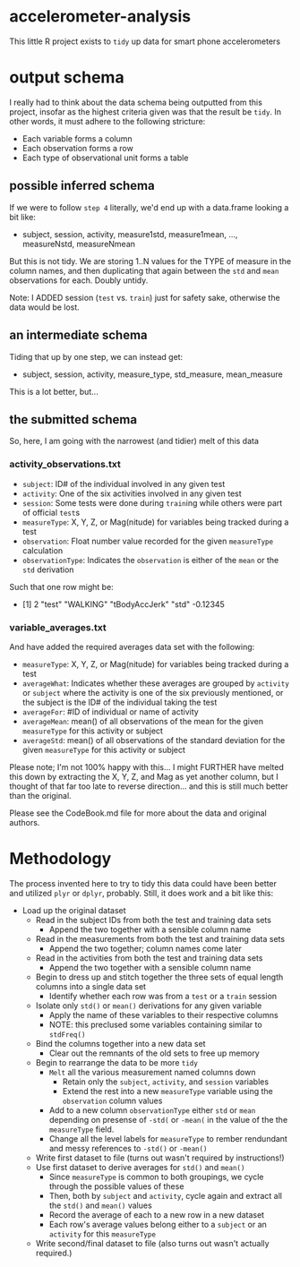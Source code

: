 # accelerometer-analysis
This little R project exists to `tidy` up data for smart phone accelerometers

# output schema

I really had to think about the data schema being outputted from this project, insofar as the highest criteria given was that the result be `tidy`.  In other words, it must adhere to the following stricture:

* Each variable forms a column
* Each observation forms a row
* Each type of observational unit forms a table

## possible inferred schema

If we were to follow `step 4` literally, we'd end up with a data.frame looking a bit like:

* subject, session, activity, measure1std, measure1mean, ..., measureNstd, measureNmean

But this is not tidy.  We are storing 1..N values for the TYPE of measure in the column names, and then duplicating that again between the `std` and `mean` observations for each.  Doubly untidy.

Note: I ADDED session (`test` vs. `train`) just for safety sake, otherwise the data would be lost.

## an intermediate schema

Tiding that up by one step, we can instead get:

* subject, session, activity, measure\_type, std\_measure, mean\_measure

This is a lot better, but...

## the submitted schema

So, here, I am going with the narrowest (and tidier) melt of this data

### activity_observations.txt

* `subject`: ID# of the individual involved in any given test
* `activity`: One of the six activities involved in any given test
* `session`: Some tests were done during `train`ing while others were part of official `test`s
* `measureType`: X, Y, Z, or Mag(nitude) for variables being tracked during a test
* `observation`: Float number value recorded for the given `measureType` calculation
* `observationType`: Indicates the `observation` is either of the `mean` or the `std` derivation

Such that one row might be:

* [1] 2 "test" "WALKING" "tBodyAccJerk" "std" -0.12345

### variable_averages.txt

And have added the required averages data set with the following:

* `measureType`: X, Y, Z, or Mag(nitude) for variables being tracked during a test
* `averageWhat`: Indicates whether these averages are grouped by `activity` or `subject` where the activity is one of the six previously mentioned, or the subject is the ID# of the individual taking the test
* `averageFor`: #ID of individual or name of activity
* `averageMean`: mean() of all observations of the mean for the given `measureType` for this activity or subject
* `averageStd`: mean() of all observations of the standard deviation for the given `measureType` for this activity or subject

Please note; I'm not 100% happy with this... I might FURTHER have melted this down by extracting the X, Y, Z, and Mag as yet another column, but I thought of that far too late to reverse direction... and this is still much better than the original.

Please see the CodeBook.md file for more about the data and original authors.

# Methodology

The process invented here to try to tidy this data could have been better and utilized `plyr` or `dplyr`, probably.  Still, it does work and a bit like this:

* Load up the original dataset
  * Read in the subject IDs from both the test and training data sets
    * Append the two together with a sensible column name
  * Read in the measurements from both the test and training data sets
    * Append the two together; column names come later
  * Read in the activities from both the test and training data sets
    * Append the two together with a sensible column name
  * Begin to dress up and stitch together the three sets of equal length columns into a single data set
    * Identify whether each row was from a `test` or a `train` session
  * Isolate only `std()` or `mean()` derivations for any given variable
    * Apply the name of these variables to their respective columns
    * NOTE: this preclused some variables containing similar to `stdFreq()`
  * Bind the columns together into a new data set
    * Clear out the remnants of the old sets to free up memory
  * Begin to rearrange the data to be more `tidy`
    * `Melt` all the various measurement named columns down
      * Retain only the `subject`, `activity`, and `session` variables
      * Extend the rest into a new `measureType` variable using the `observation` column values
    * Add to a new column `observationType` either `std` or `mean` depending on presense of `-std(` or `-mean(` in the value of the the `measureType` field.
    * Change all the level labels for `measureType` to rember rendundant and messy references to `-std()` or `-mean()`
  * Write first dataset to file (turns out wasn't required by instructions!)
  * Use first dataset to derive averages for `std()` and `mean()`
    * Since `measureType` is common to both groupings, we cycle through the possible values of these
    * Then, both by `subject` and `activity`, cycle again and extract all the `std()` and `mean()` values
    * Record the average of each to a new row in a new dataset
    * Each row's average values belong either to a `subject` or an `activity` for this `measureType`
  * Write second/final dataset to file (also turns out wasn't actually required.)
